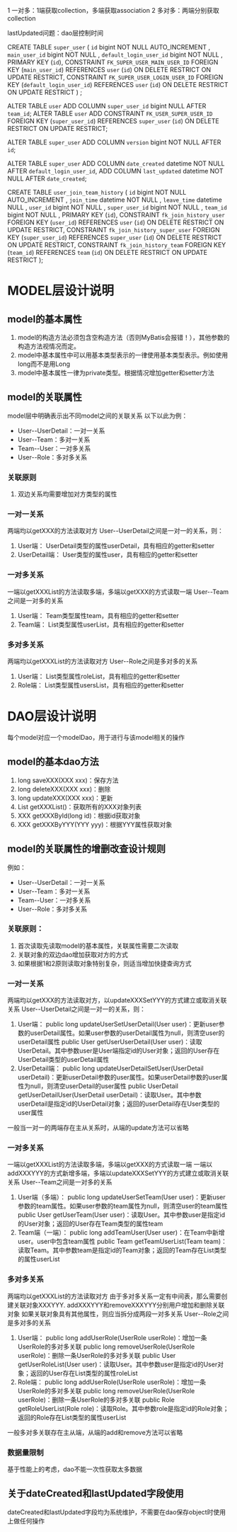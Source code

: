 1  一对多：1端获取collection，多端获取association
2  多对多：两端分别获取collection

lastUpdated问题：dao层控制时间


CREATE TABLE `super_user` (
`id`  bigint NOT NULL AUTO_INCREMENT ,
`main_user_id`  bigint NOT NULL ,
`default_login_user_id`  bigint NOT NULL ,
PRIMARY KEY (`id`),
CONSTRAINT `FK_SUPER_USER_MAIN_USER_ID` FOREIGN KEY (`main_user_id`) REFERENCES `user` (`id`) ON DELETE RESTRICT ON UPDATE RESTRICT,
CONSTRAINT `FK_SUPER_USER_LOGIN_USER_ID` FOREIGN KEY (`default_login_user_id`) REFERENCES `user` (`id`) ON DELETE RESTRICT ON UPDATE RESTRICT
)
;

ALTER TABLE `user`
ADD COLUMN `super_user_id`  bigint NULL AFTER `team_id`;
ALTER TABLE `user` ADD CONSTRAINT `FK_USER_SUPER_USER_ID` FOREIGN KEY (`super_user_id`) REFERENCES `super_user` (`id`) ON DELETE RESTRICT ON UPDATE RESTRICT;

ALTER TABLE `super_user`
ADD COLUMN `version`  bigint NOT NULL AFTER `id`;

ALTER TABLE `super_user`
ADD COLUMN `date_created`  datetime NOT NULL AFTER `default_login_user_id`,
ADD COLUMN `last_updated`  datetime NOT NULL AFTER `date_created`;


CREATE TABLE `user_join_team_history` (
`id`  bigint NOT NULL AUTO_INCREMENT ,
`join_time`  datetime NOT NULL ,
`leave_time`  datetime NULL ,
`user_id`  bigint NOT NULL ,
`super_user_id`  bigint NOT NULL ,
`team_id`  bigint NOT NULL ,
PRIMARY KEY (`id`),
CONSTRAINT `fk_join_history_user` FOREIGN KEY (`user_id`) REFERENCES `user` (`id`) ON DELETE RESTRICT ON UPDATE RESTRICT,
CONSTRAINT `fk_join_history_super_user` FOREIGN KEY (`super_user_id`) REFERENCES `super_user` (`id`) ON DELETE RESTRICT ON UPDATE RESTRICT,
CONSTRAINT `fk_join_history_team` FOREIGN KEY (`team_id`) REFERENCES `team` (`id`) ON DELETE RESTRICT ON UPDATE RESTRICT
);


# MODEL层设计说明

## model的基本属性

1. model的构造方法必须包含空构造方法（否则MyBatis会报错！），其他参数的构造方法视情况而定。
2. model中基本属性中可以用基本类型表示的一律使用基本类型表示。例如使用long而不是用Long
3. model中基本属性一律为private类型。根据情况增加getter和setter方法

## model的关联属性

model层中明确表示出不同model之间的关联关系
以下以此为例：
* User--UserDetail：一对一关系
* User--Team：多对一关系
* Team--User：一对多关系
* User--Role：多对多关系

### 关联原则

1. 双边关系均需要增加对方类型的属性

### 一对一关系

两端均以getXXX的方法读取对方
User--UserDetail之间是一对一的关系，则：

1. User端：
  UserDetail类型的属性userDetail，具有相应的getter和setter
2. UserDetail端：
  User类型的属性user，具有相应的getter和setter

### 一对多关系

一端以getXXXList的方法读取多端，多端以getXXX的方式读取一端
User--Team之间是一对多的关系
1. User端：
  Team类型属性team，具有相应的getter和setter
2. Team端：
  List<User>类型属性userList，具有相应的getter和setter

### 多对多关系

两端均以getXXXList的方法读取对方
User--Role之间是多对多的关系
1. User端：
  List<Role>类型属性roleList，具有相应的getter和setter
2. Role端：
  List<User>类型属性usersList，具有相应的getter和setter

# DAO层设计说明

每个model对应一个modelDao，用于进行与该model相关的操作

## model的基本dao方法
1. long saveXXX(XXX xxx)：保存方法
2. long deleteXXX(XXX xxx)：删除
3. long updateXXX(XXX xxx)：更新
4. List<XXX> getXXXList()：获取所有的XXX对象列表
4. XXX getXXXById(long id)：根据id获取对象
5. XXX getXXXByYYY(YYY yyy)：根据YYY属性获取对象

## model的关联属性的增删改查设计规则

例如：
* User--UserDetail：一对一关系
* User--Team：多对一关系
* Team--User：一对多关系
* User--Role：多对多关系

### 关联原则：
1. 首次读取先读取model的基本属性，关联属性需要二次读取
2. 关联对象的双边dao增加获取对方的方式
3. 如果根据1和2原则读取对象特别复杂，则适当增加快捷查询方式

### 一对一关系

两端均以getXXX的方法读取对方，以updateXXXSetYYY的方式建立或取消关联关系
User--UserDetail之间是一对一的关系，则：

1. User端：
  public long updateUserSetUserDetail(User user)：更新user参数的userDetail属性。如果user参数的userDetail属性为null，则清空user的userDetail属性
  public User getUserUserDetail(User user)：读取UserDetail。其中参数user是User端指定id的User对象；返回的User存在UserDetail类型的userDetail属性
2. UserDetail端：
  public long updateUserDetailSetUser(UserDetail userDetail)：更新userDetail参数的user属性。如果userDetail参数的user属性为null，则清空userDetail的user属性
  public UserDetail getUserDetailUser(UserDetail userDetail)：读取User。其中参数userDetail是指定id的UserDetail对象；返回的userDetail存在User类型的user属性

一般当一对一的两端存在主从关系时，从端的update方法可以省略

### 一对多关系

一端以getXXXList的方法读取多端，多端以getXXX的方式读取一端
一端以addXXXYYY的方式新增多端，多端以updateXXXSetYYY的方式建立或取消关联关系
User--Team之间是一对多的关系

1. User端（多端）：
  public long updateUserSetTeam(User user)：更新user参数的team属性。如果user参数的team属性为null，则清空user的team属性
  public User getUserTeam(User user)：读取User。其中参数user是指定id的User对象；返回的User存在Team类型的属性team
2. Team端（一端）：
  public long addTeamUser(User user)：在Team中新增user。user中包含team属性
  public Team getTeamUserList(Team team)：读取Team。其中参数team是指定id的Team对象；返回的Team存在List<User>类型的属性userList

### 多对多关系

两端均以getXXXList的方法读取对方
由于多对多关系一定有中间表，那么需要创建关联对象XXXYYY. addXXXYYY和removeXXXYYY分别用户增加和删除关联对象
如果关联对象具有其他属性，则应当拆分成两段一对多关系
User--Role之间是多对多的关系

1. User端：
  public long addUserRole(UserRole userRole)：增加一条UserRole的多对多关联
  public long removeUserRole(UserRole userRole)：删除一条UserRole的多对多关联
  public User getUserRoleList(User user)：读取User。其中参数user是指定id的User对象；返回的User存在List<Role>类型的属性roleList
2. Role端：
  public long addUserRole(UserRole userRole)：增加一条UserRole的多对多关联
  public long removeUserRole(UserRole userRole)：删除一条UserRole的多对多关联
  public Role getRoleUserList(Role role)：读取Role。其中参数role是指定id的Role对象；返回的Role存在List<User>类型的属性userList

一般多对多关联存在主从端，从端的add和remove方法可以省略

### 数据量限制

基于性能上的考虑，dao不能一次性获取太多数据

## 关于dateCreated和lastUpdated字段使用

dateCreated和lastUpdated字段均为系统维护，不需要在dao保存object时使用上做任何操作

